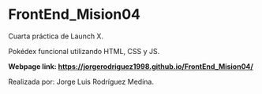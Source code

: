 # FrontEnd_Mision04
Cuarta práctica de Launch X.

Pokédex funcional utilizando HTML, CSS y JS.

**Webpage link: https://jorgerodriguez1998.github.io/FrontEnd_Mision04/**

Realizada por: Jorge Luis Rodríguez Medina.
